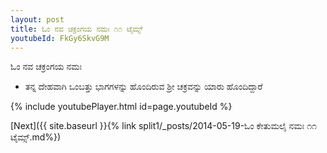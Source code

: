```yaml
---
layout: post
title: ಓಂ ನವ ಚಕ್ರಂಗಯ ನಮಃ ೧೧ ಟೈಮ್ಸ್
youtubeId: FkGy6SkvG9M
---
```

 
 
 ಓಂ ನವ ಚಕ್ರಂಗಯ ನಮಃ  
 
 -  ತನ್ನ ದೇಹವಾಗಿ ಒಂಬತ್ತು ಭಾಗಗಳನ್ನು ಹೊಂದಿರುವ ಶ್ರೀ ಚಕ್ರವನ್ನು ಯಾರು ಹೊಂದಿದ್ದಾರೆ 
 
  
 
  
 
 
 
 
 
 


{% include youtubePlayer.html id=page.youtubeId %}
 
[Next]({{ site.baseurl }}{% link  split1/_posts/2014-05-19-ಓಂ ಕೇತುಮಲೈ ನಮಃ ೧೧ ಟೈಮ್ಸ್.md%})
 
